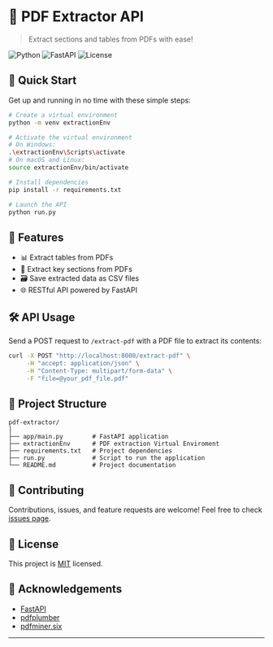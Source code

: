 # 📄 PDF Extractor API

> Extract sections and tables from PDFs with ease!

![Python](https://img.shields.io/badge/Python-3.10+-blue.svg)
![FastAPI](https://img.shields.io/badge/FastAPI-0.68.0+-green.svg)
![License](https://img.shields.io/badge/license-MIT-blue.svg)

## 🚀 Quick Start

Get up and running in no time with these simple steps:

```bash
# Create a virtual environment
python -m venv extractionEnv

# Activate the virtual environment
# On Windows:
.\extractionEnv\Scripts\activate
# On macOS and Linux:
source extractionEnv/bin/activate

# Install dependencies
pip install -r requirements.txt

# Launch the API
python run.py
```

## 🎯 Features

- 📊 Extract tables from PDFs
- 📝 Extract key sections from PDFs
- 🗃️ Save extracted data as CSV files
- 🌐 RESTful API powered by FastAPI

## 🛠️ API Usage

Send a POST request to `/extract-pdf` with a PDF file to extract its contents:

```bash
curl -X POST "http://localhost:8000/extract-pdf" \
     -H "accept: application/json" \
     -H "Content-Type: multipart/form-data" \
     -F "file=@your_pdf_file.pdf"
```

## 📁 Project Structure

```
pdf-extractor/
│
├── app/main.py        # FastAPI application
├── extractionEnv      # PDF extraction Virtual Enviroment
├── requirements.txt   # Project dependencies
├── run.py             # Script to run the application
└── README.md          # Project documentation
```

## 🤝 Contributing

Contributions, issues, and feature requests are welcome! Feel free to check [issues page](https://github.com/yourusername/pdf-extractor/issues).

## 📜 License

This project is [MIT](https://choosealicense.com/licenses/mit/) licensed.

## 🙏 Acknowledgements

- [FastAPI](https://fastapi.tiangolo.com/)
- [pdfplumber](https://github.com/jsvine/pdfplumber)
- [pdfminer.six](https://github.com/pdfminer/pdfminer.six)

---

